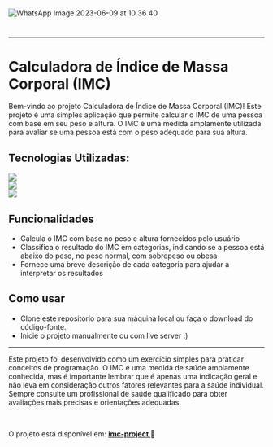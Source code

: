 
<h1></h1>

![WhatsApp Image 2023-06-09 at 10 36 40](https://github.com/eduardonunespp/projeto-imc/assets/100363170/17316919-45b8-4642-8f18-f96785f312d1)

<h1></h1>

<hr>

<div>
 
 <h1>Calculadora de Índice de Massa Corporal (IMC)</h1>
 
<p>Bem-vindo ao projeto Calculadora de Índice de Massa Corporal (IMC)! Este projeto é uma simples aplicação que permite calcular o IMC de uma pessoa com base em seu peso e altura. O IMC é uma medida amplamente utilizada para avaliar se uma pessoa está com o peso adequado para sua altura.</p>
 
 <h2>Tecnologias Utilizadas:</h2>
 
 <div>
    <img src=https://img.shields.io/badge/HTML5-E34F26?style=for-the-badge&logo=html5&logoColor=white>
 </div>
  <div>
    <img src="https://img.shields.io/badge/CSS3-1572B6?style=for-the-badge&logo=css3&logoColor=white">
 </div>
  <div>
   <img style="block" src="https://img.shields.io/badge/JavaScript-F7DF1E?style=for-the-badge&logo=javascript&logoColor=black">
 </div>

 <h2>Funcionalidades</h2>
 
 <ul>
  <li>Calcula o IMC com base no peso e altura fornecidos pelo usuário</li>
  <li>Classifica o resultado do IMC em categorias, indicando se a pessoa está abaixo do peso, no peso normal, com sobrepeso ou obesa</li>
  <li>Fornece uma breve descrição de cada categoria para ajudar a interpretar os resultados</li>
 </ul>
 
 <h2>Como usar</h2>
  
 - Clone este repositório para sua máquina local ou faça o download do código-fonte.
 - Inicie o projeto manualmente ou com live server :)
 
 <hr>
 
Este projeto foi desenvolvido como um exercício simples para praticar conceitos de programação.
O IMC é uma medida de saúde amplamente conhecida, mas é importante lembrar que é apenas uma indicação geral e não leva em consideração outros fatores relevantes para a saúde individual. Sempre consulte um profissional de saúde qualificado para obter avaliações mais precisas e orientações adequadas.
 
 <br>
 
 O projeto está disponível em:  <strong> <a href="https://eduardonunespp.github.io/projeto-imc/"> imc-project </a></strong> 
🚀
 
</div>

